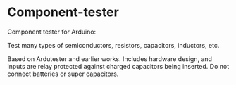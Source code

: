# Component-tester
Component tester for Arduino:

Test many types of semiconductors, resistors, capacitors, inductors, etc.

Based on Ardutester and earlier works. Includes hardware design, and inputs are relay protected against charged capacitors being inserted. Do not connect batteries or super capacitors.

